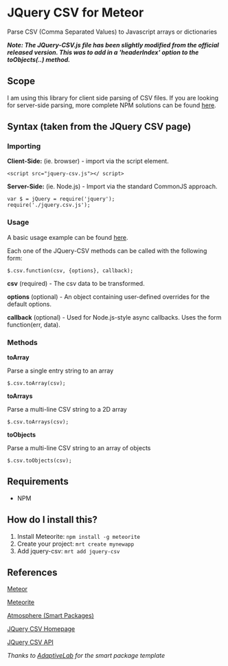 # JQuery CSV for Meteor

Parse CSV (Comma Separated Values) to Javascript arrays or dictionaries

_**Note: The JQuery-CSV.js file has been slightly modified from the official released version. This was to add in a 'headerIndex' option to the toObjects(..) method.**_

## Scope

I am using this library for client side parsing of CSV files. If you are looking for server-side parsing, more complete NPM solutions can be found [here](https://npmjs.org/search?q=csv).

## Syntax (taken from the JQuery CSV page)

### Importing
**Client-Side:** (ie. browser) - import via the script element.

```
<script src="jquery-csv.js"></ script>
```

**Server-Side:** (ie. Node.js) - Import via the standard CommonJS approach.
```
var $ = jQuery = require('jquery');
require('./jquery.csv.js');
```

### Usage

A basic usage example can be found [here](http://jquery-csv.googlecode.com/git/examples/basic-usage.html).

Each one of the JQuery-CSV methods can be called with the following form:

```
$.csv.function(csv, {options}, callback);
```

**csv** (required) - The csv data to be transformed.

**options**	 (optional) - An object containing user-defined overrides for the default options.

**callback** (optional) - Used for Node.js-style async callbacks. Uses the form function(err, data).



### Methods
**toArray**

Parse a single entry string to an array

```
$.csv.toArray(csv);
```

**toArrays**

Parse a multi-line CSV string to a 2D array

```
$.csv.toArrays(csv);
```

**toObjects**

Parse a multi-line CSV string to an array of objects

```
$.csv.toObjects(csv);
```

## Requirements

* NPM


## How do I install this?

1. Install Meteorite: `npm install -g meteorite`
2. Create your project: `mrt create mynewapp`
3. Add jquery-csv: `mrt add jquery-csv`


## References

[Meteor](http://docs.meteor.com/)

[Meteorite](http://oortcloud.github.com/meteorite/)

[Atmosphere (Smart Packages)](https://atmosphere.meteor.com/wtf/package)

[JQuery CSV Homepage](https://code.google.com/p/jquery-csv/)

[JQuery CSV API](https://code.google.com/p/jquery-csv/wiki/API)

*Thanks to [AdaptiveLab](https://github.com/adaptivelab) for the smart package template*
